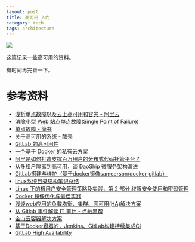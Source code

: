 ```yaml
---
layout: post
title: 高可用 入门
category: tech
tags: architecture
---
```

![](https://cdn.kelu.org/blog/tags/software_arch.png)

这篇记录一些高可用的资料。

有时间再完善一下。

# 参考资料

* [浅析单点故障以及云上高可用和容灾 - 阿里云](https://yq.aliyun.com/articles/217390)
* [消除小型 Web 站点单点故障(Single Point of Failure)](http://dbanotes.net/web/web_single_point_of_failure.html)
* [单点故障 - 简书](http://www.jianshu.com/p/9c465baab4ce)
* [关于高可用的系统 - 酷壳](https://coolshell.cn/articles/17459.html)
* [GitLab 的高可用性](http://www.open-open.com/lib/view/open1418692045245.html)
* [一个基于 Docker 的私有云方案](https://zhuanlan.zhihu.com/p/24834707)
* [阿里是如何打造支撑百万用户的分布式代码托管平台？](https://zhuanlan.zhihu.com/p/26293519)
* [从多租户隔离到高可用，谈 DaoShip 微服务架构演进](http://blog.daocloud.io/daoship/)
* [GitLab搭建与维护（基于docker镜像sameersbn/docker-gitlab）](http://17173ops.com/2014/11/11/gitlab搭建与维护（基于docker镜像sameersbndocker-gitlab）.shtml)
* [linux系统目录结构笔记总结](http://www.qinglin.net/1026.html)
* [Linux 下的根用户安全管理策略及实践，第 2 部分 权限安全使用和密码管理](https://www.ibm.com/developerworks/cn/linux/l-cn-rootadmin2/index.html)
* [Docker 镜像优化与最佳实践](http://www.jianshu.com/p/0124da759a9c)
* [浅谈web应用的负载均衡、集群、高可用(HA)解决方案](http://aokunsang.iteye.com/blog/2053719)
* [从 Gitlab 事件解读 IT 审计 - 点融黑帮](https://36kr.com/p/5062982.html)
* [金山云容器解决方案](https://fe.ksyun.com/web/pdf/docker.pdf)		
* [基于Docker容器的，Jenkins、GitLab构建持续集成CI](https://yq.aliyun.com/articles/91433)
* [GitLab High Availability](https://about.gitlab.com/high-availability/)